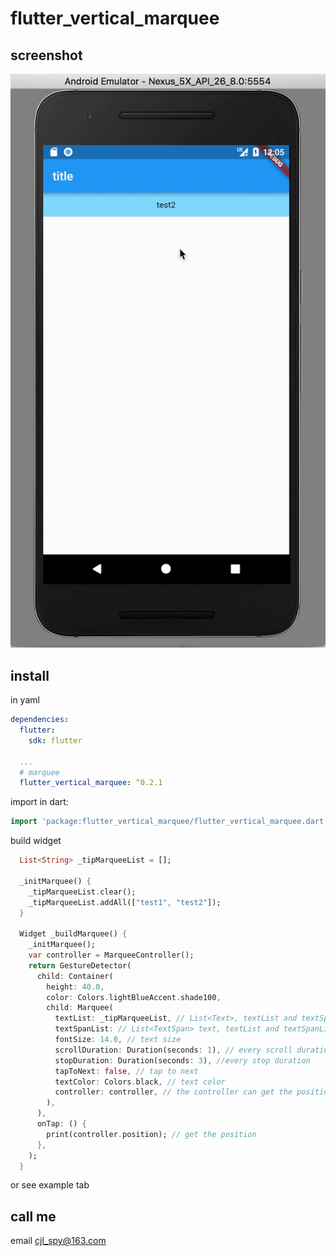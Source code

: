 # flutter_vertical_marquee

## screenshot

![image](https://raw.githubusercontent.com/CaiJingLong/some_asset/master/flutter_vertical_marquee1.gif)

## install

in yaml

```yaml
dependencies:
  flutter:
    sdk: flutter

  ...
  # marquee
  flutter_vertical_marquee: ^0.2.1
```

import in dart:

```dart
import 'package:flutter_vertical_marquee/flutter_vertical_marquee.dart';
```

build widget

```dart
  List<String> _tipMarqueeList = [];

  _initMarquee() {
    _tipMarqueeList.clear();
    _tipMarqueeList.addAll(["test1", "test2"]);
  }

  Widget _buildMarquee() {
    _initMarquee();
    var controller = MarqueeController();
    return GestureDetector(
      child: Container(
        height: 40.0,
        color: Colors.lightBlueAccent.shade100,
        child: Marquee(
          textList: _tipMarqueeList, // List<Text>, textList and textSpanList can only have one of code.
          textSpanList: // List<TextSpan> text, textList and textSpanList can only have one of code.
          fontSize: 14.0, // text size
          scrollDuration: Duration(seconds: 1), // every scroll duration
          stopDuration: Duration(seconds: 3), //every stop duration
          tapToNext: false, // tap to next
          textColor: Colors.black, // text color
          controller: controller, // the controller can get the position
        ),
      ),
      onTap: () {
        print(controller.position); // get the position
      },
    );
  }
```

or see example tab

## call me

email cjl_spy@163.com
